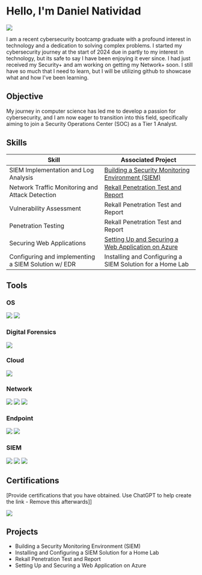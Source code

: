# Hello, I'm Daniel Natividad
<a href="www.linkedin.com/in/
daniel-n-natividad/"><img src="https://img.shields.io/badge/-LinkedIn-0072b1?&style=for-the-badge&logo=linkedin&logoColor=white" /></a>


I am a recent cybersecurity bootcamp graduate with a profound interest in technology and a dedication to solving complex problems. I started my cybersecurity journey at the start of 2024 due in partly to my interest in technology, but its safe to say I have been enjoying it ever since. I had just received my Security+ and am working on getting my Network+ soon. I still have so much that I need to learn, but I will be utilizing github to showcase what and how I've been learning. 

## Objective

My journey in computer science has led me to develop a passion for cybersecurity, and I am now eager to transition into this field, specifically aiming to join a Security Operations Center (SOC) as a Tier 1 Analyst.

## Skills

| Skill                                         | Associated Project         |
|-----------------------------------------------|----------------------------|
| SIEM Implementation and Log Analysis          | <a href="https://google.com">Building a Security Monitoring Environment (SIEM)</a>|
| Network Traffic Monitoring and Attack Detection | <a href="https://google.com">Rekall Penetration Test and Report</a>|
| Vulnerability Assessment                      | Rekall Penetration Test and Report|
| Penetration Testing       | Rekall Penetration Test and Report|
| Securing Web Applications | <a href="https://github.com/DnatCS/Setting-Up-and-Securing-a-Web-Application-on-Azure/tree/main">Setting Up and Securing a Web Application on Azure</a>|
| Configuring and implementing a SIEM Solution w/ EDR | Installing and Configuring a SIEM Solution for a Home Lab|

## Tools

### OS
<div>
    <img src="https://img.shields.io/badge/-Linux-FCC624?&style=for-the-badge&logo=Linux&logoColor=black" />
    <img src="https://img.shields.io/badge/-Windows-0078D4?&style=for-the-badge&logo=Windows&logoColor=white" />
</div>

### Digital Forensics
<div>
    <img src="https://img.shields.io/badge/-Autopsy-4A4A4A?&style=for-the-badge&logo=Autopsy&logoColor=white" />
</div>

### Cloud
<div>
    <img src="https://img.shields.io/badge/-Microsoft%20Azure-0078D4?&style=for-the-badge&logo=Microsoft%20Azure&logoColor=white" />
</div>

### Network
<div>
    <img src="https://img.shields.io/badge/-Wireshark-1679A7?&style=for-the-badge&logo=Wireshark&logoColor=white" />
    <img src="https://img.shields.io/badge/-Snort-FFCC00?&style=for-the-badge&logo=Snort&logoColor=black" />
    <img src="https://img.shields.io/badge/-Security%20Onion-0E4D92?&style=for-the-badge&logo=Security%20Onion&logoColor=white" />
</div>

### Endpoint
<div>
    <img src="https://img.shields.io/badge/-Microsoft_Defender_for_Endpoint-00A4EF?&style=for-the-badge&logo=Microsoft&logoColor=white" />
    <img src="https://img.shields.io/badge/-Sysmon-4B275F?&style=for-the-badge&logo=Microsoft&logoColor=white" />
</div>

### SIEM
<div>
    <img src="https://img.shields.io/badge/-Microsoft_Sentinel-0078D4?&style=for-the-badge&logo=Microsoft&logoColor=white" />
    <img src="https://img.shields.io/badge/-Splunk-000000?&style=for-the-badge&logo=Splunk&logoColor=white" />
    <img src="https://img.shields.io/badge/-Elastic-005571?&style=for-the-badge&logo=Elastic&logoColor=white" />
</div>

## Certifications
[Provide certifications that you have obtained. Use ChatGPT to help create the link - Remove this afterwards]]
<div>
<img src="https://img.shields.io/badge/-Security%2B-FF0000?&style=for-the-badge&logo=CompTIA&logoColor=white" />
</div>

## Projects
- Building a Security Monitoring Environment (SIEM)
- Installing and Configuring a SIEM Solution for a Home Lab
- Rekall Penetration Test and Report
- Setting Up and Securing a Web Application on Azure
